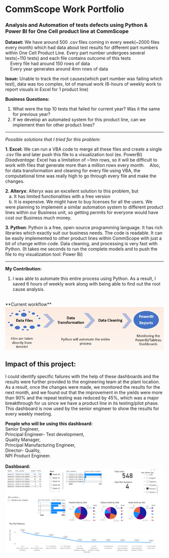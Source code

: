 # CommScope Work Portfolio
### Analysis and Automation of tests defects using Python & Power BI for One Cell product line at CommScope

**Dataset:** We have around 500 .csv files coming in every week(~2000 files every month) which had data about test results for different part numbers within One Cell Product Line. Every part number undergoes several tests(~110 tests) and each file contains outcome of this tests <br>
&nbsp;&nbsp;&nbsp; Every file had around 150 rows of data <br>
&nbsp;&nbsp;&nbsp; Every year generates around 4mn rows of data
          
**Issue:** Unable to track the root causes(which part number was failing which test), data was too complex, lot of manual work (6-hours of weekly work to report visuals in Excel for 1 product line) <br>

**Business Questions:** <br>
1. What were the top 10 tests that failed for current year? Was it the same for previous year? <br>
2. If we develop an automated system for this product line, can we implement then for other product lines? <br>
 
 -----
 
_Possible solutions that I tried for this problem:_


**1. Excel:** We can run a VBA code to merge all these files and create a single .csv file and later push this file to a visualization tool (ex. PowerBi)
&nbsp;&nbsp; _Disadvantage:_ Excel has a limitation of ~1mn rows, so it will be difficult to work with files that generate more than a million rows every month.
&nbsp;&nbsp; Also, for data transformation and cleaning for every file using VBA, the computational time was really high to go through every file and make the changes. 
 
**2. Alteryx**: Alteryx was an excellent solution to this problem, but <br>
&nbsp;&nbsp; a. It has limited functionalities with a free version  <br>
&nbsp;&nbsp; b. It is expensive. We might have to buy licenses for all the users. We were planning to implement a similar automation system to different product lines within our Business unit, so getting permits for everyone would have cost our Business much money.

**3. Python**: Python is a free, open-source programming language. It has rich libraries which exactly suit our business needs. The code is readable. It can be easily implemented to other product lines within CommScope with just a bit of change within code. Data cleaning, and processing is very fast with Python. (It takes me seconds to run the complete models and to push the file to my visualization tool: Power Bi)

-----
**My Contribution:**
1. I was able to automate this entire process using Python.  As a result, I saved 6 hours of weekly work along with being able to find out the root cause analysis.
<br>
**Current workflow**
<img src="commscope_work_portfolio/process.png">

**Impact of this project:** 
----
I could identify specific failures with the help of these dashboards and the results were further provided to the engineering team at the plant location. As a result, once the changes were made, we monitored the results for the next month, and we found out that the improvement in the yields were more than 90% and the repeat testing was reduced by 45%, which was a major breakthrough for us since we have a product line in its testing/pilot phase.
                    This dashboard is now used by the senior engineer to show the results for every weekly meeting.
                    
**People who will be using this dashboard:** <br>
 Senior Engineer,<br>
 Principal Engineer- Test development,<br>
 Quality Manager,<br>
 Principal Manufacturing Engineer,<br>
 Director- Quality,<br>
 NPI Product Engineer.<br>
<br>
**Dashboard:**
<br>
<img src="commscope_work_portfolio/AUTOMATION.png" WIDTH="1000">













 

